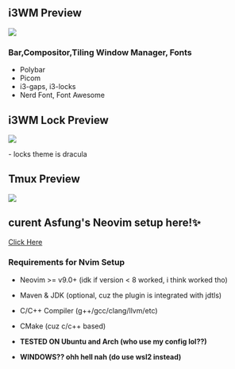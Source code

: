 ## i3WM Preview
<p><img src="https://github.com/asfung/configuration/blob/main/image/i3wm-no-border.png?raw=true" /></p>

### Bar,Compositor,Tiling Window Manager, Fonts 
- Polybar
- Picom
- i3-gaps, i3-locks
- Nerd Font, Font Awesome

## i3WM Lock Preview 
<p><img src="https://github.com/asfung/configuration/blob/main/image/i3wm-lock.png?raw=true" /></p>
- locks theme is dracula 


## Tmux Preview

<p><img src="https://github.com/asfung/configuration/blob/main/image/image_1.png?raw=true" /></p>

## curent Asfung's Neovim setup here!✨
[Click Here](https://github.com/asfung/configuration/tree/main/nvim)

### Requirements for Nvim Setup
- Neovim >= v9.0+ (idk if version < 8 worked, i think worked tho)
- Maven & JDK (optional, cuz the plugin is integrated with jdtls)
- C/C++ Compiler (g++/gcc/clang/llvm/etc)
- CMake (cuz c/c++ based)

- <b>TESTED ON Ubuntu and Arch (who use my config lol??)</b>
- <b>WINDOWS?? ohh hell nah (do use wsl2 instead)</b>



